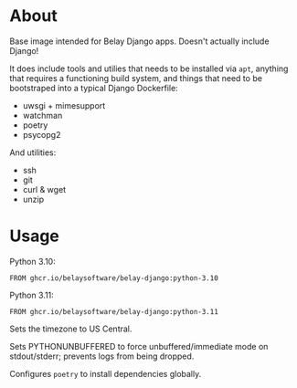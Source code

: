 # About

Base image intended for Belay Django apps. Doesn't actually include Django!

It does include tools and utilies that needs to be installed via `apt`, anything
that requires a functioning build system, and things that need to be bootstraped
into a typical Django Dockerfile:

- uwsgi + mimesupport
- watchman
- poetry
- psycopg2

And utilities:

- ssh
- git
- curl & wget
- unzip

# Usage

Python 3.10:

```
FROM ghcr.io/belaysoftware/belay-django:python-3.10
```

Python 3.11:

```
FROM ghcr.io/belaysoftware/belay-django:python-3.11
```

Sets the timezone to US Central.

Sets PYTHONUNBUFFERED to force unbuffered/immediate mode on stdout/stderr;
prevents logs from being dropped.

Configures `poetry` to install dependencies globally.
